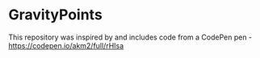# GravityPoints
This repository was inspired by and includes code from a CodePen pen - https://codepen.io/akm2/full/rHIsa
